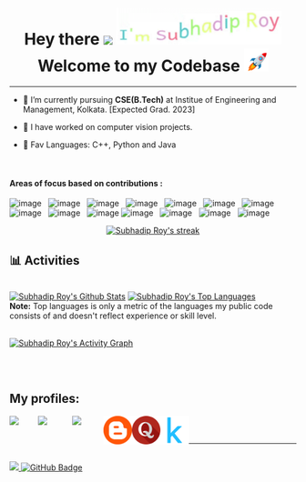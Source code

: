 <!---
Subhadip11290157/Subhadip11290157 is a ✨ special ✨ repository because its `README.md` (this file) appears on your GitHub profile.
You can click the Preview link to take a look at your changes.
--->

<!-- ## Hi <img src="https://github.com/TheDudeThatCode/TheDudeThatCode/blob/master/Assets/Hi.gif" width="29px"> I'm [Subhadip!](https://www.smartr.me/profile) -->
<!--- <img src="https://github.com/TheDudeThatCode/TheDudeThatCode/blob/master/Assets/Hi.gif" width="29px"> Hi, I’m _**Subhadip**_! ^_^  -->
<!-- Nice to meet you ^_^ -->

<div align="center">
    <h1>Hey there <img src="https://media.giphy.com/media/hvRJCLFzcasrR4ia7z/giphy.gif" height="32px"> <img src="./resources/final.gif" height="65px"> Welcome to my Codebase <img src="./resources/rocket.gif" height="40px"></h1>
    <!-- <img src="./resources/name.gif" height="50px width=75">
    <br><br> -->
</div>
<hr/>

- 🌱 I’m currently pursuing **CSE(B.Tech)** at Institue of Engineering and Management, Kolkata. [Expected Grad. 2023]


- 👀 I have worked on computer vision projects.


- 💞️  Fav Languages: C++, Python and Java

<br>


#### Areas of focus based on contributions :

![image](https://img.shields.io/badge/Python-14354C?style=for-the-badge&logo=python&logoColor=white)&nbsp;&nbsp;
![image](https://img.shields.io/badge/C%2B%2B-00599C?style=for-the-badge&logo=c%2B%2B&logoColor=white)&nbsp;&nbsp;
![image](https://img.shields.io/badge/NumPy-000000?style=for-the-badge&logo=numpy&logoColor=white)&nbsp;&nbsp;
![image](https://img.shields.io/badge/Pandas-000000?style=for-the-badge&logo=pandas&logoColor=white)&nbsp;&nbsp;
![image](https://img.shields.io/badge/Matplotlib-000000?style=for-the-badge&logo=matplotlib&logoColor=white)&nbsp;&nbsp;
![image](https://img.shields.io/badge/Seaborn-000000?style=for-the-badge&logo=seaborn&logoColor=white)&nbsp;&nbsp;
![image](https://img.shields.io/badge/Plotly-000000?style=for-the-badge&logo=plotly&logoColor=white)&nbsp;&nbsp;
![image](https://img.shields.io/badge/ScikitLearn-000000?style=for-the-badge&logo=scikitlearn&logoColor=white)&nbsp;&nbsp;
![image](https://img.shields.io/badge/Flask-000000?style=for-the-badge&logo=flask&logoColor=white)&nbsp;&nbsp;
![image](https://img.shields.io/badge/Git-F05032?style=for-the-badge&logo=git&logoColor=white)
![image](https://img.shields.io/badge/GitHub-F9AB00?style=for-the-badge&logo=GitHub&logoColor=white)&nbsp;&nbsp;
![image](https://img.shields.io/badge/Jupyter-F37626.svg?&style=for-the-badge&logo=Jupyter&logoColor=white)&nbsp;&nbsp;
![image](https://img.shields.io/badge/Colab-F9AB00?style=for-the-badge&logo=Google%20Colab&logoColor=white)&nbsp;&nbsp;
![image](https://img.shields.io/badge/Linux-F9AB00?style=for-the-badge&logo=Linux&logoColor=white)&nbsp;&nbsp;

<p align="center">
    <a href="https://github.com/Subhadip11290157/github-readme-streak-stats">
        <img title="🔥 Get streak stats for your profile at git.io/streak-stats" alt="Subhadip Roy's streak" src="https://github-readme-streak-stats.herokuapp.com/?user=Subhadip11290157&theme=black-ice&hide_border=true&stroke=0000&background=060A0CD0"/>
    </a>
</p>

## 📊 Activities
  <br/>
    <a href="https://github.com/Subhadip11290157/github-readme-stats"><img alt="Subhadip Roy's Github Stats" src="https://github-readme-stats.vercel.app/api?username=Subhadip11290157&show_icons=true&count_private=true&theme=react&hide_border=true&bg_color=0D1117" /></a>
  <a href="https://github.com/Subhadip11290157/github-readme-stats"><img alt="Subhadip Roy's Top Languages" src="https://github-readme-stats.vercel.app/api/top-langs/?username=Subhadip11290157&langs_count=8&count_private=true&layout=compact&theme=react&hide_border=true&bg_color=0D1117" /></a>
  <br/>
  <b>Note:</b> Top languages is only a metric of the languages my public code consists of and doesn't reflect experience or skill level.

<br/>
<br/>

<a href="https://github.com/Subhadip11290157/github-readme-activity-graph"><img alt="Subhadip Roy's Activity Graph" src="https://activity-graph.herokuapp.com/graph?username=Subhadip11290157&bg_color=0D1117&color=5BCDEC&line=5BCDEC&point=FFFFFF&hide_border=true" /></a>

<br/>
<br/>

## My profiles:

<p align="center">
    <a href="https://www.linkedin.com/in/sroyuniquealgo11290157/">
      <img align="left" width="50px" src="https://cdn-icons-png.flaticon.com/512/174/174857.png"  />
    </a>
    <a href="mailto:sroy84766@gmail.com">
      <img align="left" width="60px" src="https://www.citypng.com/public/uploads/preview/-11597283135pwufcfsb09.png" />
    </a>
    <a href="https://www.codechef.com/users/code_master19">
      <img align="left" width="55px" src="https://i.pinimg.com/originals/c5/d9/fc/c5d9fc1e18bcf039f464c2ab6cfb3eb6.jpg" />
    </a>
    <a href="https://bits-n-bytes-cse.blogspot.com/">
      <img align="left" width="50px" src="./resources/Blogspot.png" />
    </a>
    <a href="https://www.quora.com/profile/Subh-Ray">
      <img align="left" width="50px" src="./resources/Quora.png" />
    </a>
    <a href="https://www.kaggle.com/ash1starketchup">
      <img align="left" width="50px" src="./resources/Kaggle.png" />
    </a>
</p>


<!-- <p align="left">
      <a href = "https://www.linkedin.com/in/sroyuniquealgo11290157"><img src="https://img.icons8.com/fluent/48/000000/linkedin.png"/></a>
      <a href = "https://twitter.com/GLight_19"><img src="https://img.icons8.com/fluent/48/000000/twitter.png"/></a>
      <a href = "https://www.quora.com/profile/Subh-Ray"><img src="https://www.flaticon.com/free-icon/quora_174865"/></a>
      <a href="https://www.linkedin.com/in/sroyuniquealgo11290157/">
        <img align="left" width="24px" src="https://cdn-icons-png.flaticon.com/512/174/174857.png"  />
      </a>
      <a href="mailto:sroy84766@gmail.com">
        <img align="left" width="26px" src="https://www.citypng.com/public/uploads/preview/-11597283135pwufcfsb09.png" />
      </a>
      <a href="https://www.codechef.com/users/code_master19">
        <img align="left" width="26px" src="https://i.pinimg.com/originals/c5/d9/fc/c5d9fc1e18bcf039f464c2ab6cfb3eb6.jpg" />
      </a>
      <a href="https://bits-n-bytes-cse.blogspot.com/">
        <img align="left" width="26px" src="https://encrypted-tbn0.gstatic.com/images?q=tbn:ANd9GcQ8HLwARciqS6w-yhb-Hkdercbqn9GWPVZYPtKfjuXjyyKbYTkPG6aq_7K1I4-JXQLHkZs&usqp=CAU" />
      </a>
</p> 
-->
 
<!-- ![visitors](https://visitor-badge.laobi.icu/badge?page_id=Subhadip11290157/Subhadip11290157) -->

<br><br>
<hr>
<br>

<a href="https://visitor-badge.laobi.icu/badge?page_id=Subhadip11290157/Subhadip11290157">
    <img src="https://komarev.com/ghpvc/?username=Subhadip11290157" height="23px">
</a>
<a href="https://github.com/Subhadip11290157?tab=followers"><img src="https://img.shields.io/github/followers/Subhadip11290157?label=Followers&style=social" height="24px" alt="GitHub Badge">
</a>
